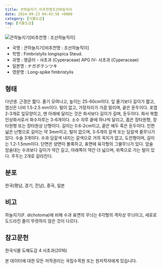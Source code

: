 ```yaml
---
title: 큰하늘지기_비추천명조선하늘직이
date: 2024-09-23 04:43:58 +0800
category: [식물도감]
tag: [식물도감]
---
```




![큰하늘지기[비추천명 : 조선하늘직이]](/fileUpload/plants/basic/illustration/33031_illustration_th2.jpg)
- 국명 : 큰하늘지기[비추천명 : 조선하늘직이]
- 학명 : Fimbristylis longispica Steud.
- 과명 : 앵글러 - 사초과 (Cyperaceae) APG Ⅳ- 사초과 (Cyperaceae)
- 일본명 : ナガボテンツキ
- 영문명 : Long-spike fimbristylis


## 형태
다년생. 근경은 짧다. 줄기 모여나고, 높이는 25-60cm이다. 잎 줄기보다 길이가 짧고, 엽신은 너비 1.5-2.5 mm이다. 털이 없고, 가장자리가 가끔 말리며, 끝은 둔두이다. 포엽 2-3개로 잎모양이고, 맨 아래에 달리는 것은 화서보다 길이가 길며, 둔두이다. 화서 복합 인상화서로서 화수자루는 3-6개이다. 소수 자루 끝에 하나씩 달리고, 좁은 장타원형, 장타원형 또는 장타원상 난형이다. 길이는 0.6-2cm이고, 끝은 예두 혹은 둔두이다. 인편 넓은 난형으로 길이는 약 3mm이고, 털이 없으며, 3-5개의 갈색 또는 담갈색 줄무늬가 있다. 수술 3개이다. 수과 담갈색 내지는 갈색으로 거의 꼭지가 없고, 도란형이며, 길이는 1.2-1.5mm이다. 단면은 양면이 볼록하고, 표면에 육각형의 그물무늬가 있다. 암술 암술대는 수과보다 길이가 약간 길고, 아래쪽이 약간 더 넓으며, 위쪽으로 가는 털이 있다. 주두는 2개로 갈라진다.
## 분포
한국(평남, 경기, 전남), 중국, 일본
## 비고
하늘지기(F. dichotoma)에 비해 수과 표면의 무늬는 6각형의 격자상 무늬이고, 세로로 도드라진 줄이 뚜렷하지 않은 것이 다르다.
## 참고문헌
한국식물 도해도감 4 사초과(2016)






본 데이터에 대한 모든 저작권리는 국립수목원 또는 원저작자에게 있습니다.
